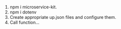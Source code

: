 1. npm i microservice-kit.
2. npm i dotenv
3. Create appropriate up.json files and configure them.
4. Call function...
